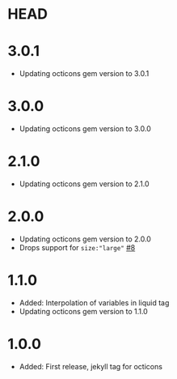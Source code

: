 # HEAD

# 3.0.1

- Updating octicons gem version to 3.0.1

# 3.0.0

- Updating octicons gem version to 3.0.0

# 2.1.0

- Updating octicons gem version to 2.1.0

# 2.0.0

- Updating octicons gem version to 2.0.0
- Drops support for `size:"large"` [#8](https://github.com/primer/octicons_gem/pull/8)

# 1.1.0

- Added: Interpolation of variables in liquid tag
- Updating octicons gem version to 1.1.0

# 1.0.0

- Added: First release, jekyll tag for octicons
